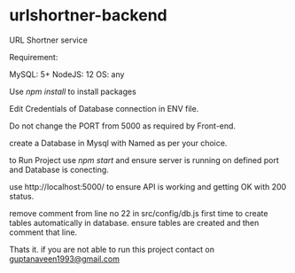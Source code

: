 # urlshortner-backend
URL Shortner service

Requirement:

MySQL: 5+
NodeJS: 12
OS: any

Use *npm install* to install packages

Edit Credentials of Database connection in ENV file.

Do not change the PORT from 5000 as required by Front-end.

create a Database in Mysql with Named as per your choice.

to Run Project use *npm start* and ensure server is running on defined port and Database is conecting.

use http://localhost:5000/ to ensure API is working and getting OK with 200 status.

remove comment from line no 22 in src/config/db.js first time to create tables automatically in database. ensure tables are created and then comment that line.

Thats it. if you are not able to run this project contact on guptanaveen1993@gmail.com
